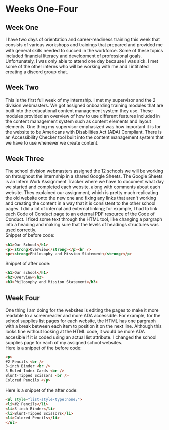 
# Weeks One-Four

## Week One 
I have two days of orientation and career-readiness training this week that consists of various workshops and trainings that prepared and provided me with general skills needed to succed in the workforce. Some of these topics included financial literacy and development of professional goals. Unfortunately, I was only able to attend one day because I was sick. I met some of the other interns who will be working with me and I intitiated creating a discord group chat.

## Week Two 
This is the first full week of my internship. I met my supervisor and the 2 division webmasters. We got assigned onboarding training modules that are built into the educational content management system they use. These modules provided an overview of how to use different features included in the content management system such as content elements and layout elements. 
One thing my supervisor emphasized was how important it is for the website to be Americans with Disabilities Act (ADA) Compliant. There is an Accessibility Checker tool built into the content management system that we have to use whenever we create content. 

## Week Three
The school division webmasters assigned the 12 schools we will be working on throughout the internship in a shared Google Sheets. The Google Sheets is an Intern Work Assignment Tracker where we have to document what day we started and completed each website, along with comments about each website. 
They explained our assignment, which is pretty much replicating the old website onto the new one and fixing any links that aren't working and creating the content in a way that it is consistent to the other school pages. 
I did a lot of internal and external linking; for example, I had to link each Code of Conduct page to an external PDF resource of the Code of Conduct.
I fixed some text through the HTML tool, like changing a pargraph into a heading and making sure that the levels of headings structures was used correctly.
<br />
Snippet of before code: 
```html
<h1>Our School</h1>
<p><strong>Overview</strong></p><br />
<p><strong>Philosophy and Mission Statement</strong></p>
```
Snippet of after code: 
```html
<h1>Our school</h1>
<h2>Overview</h2>
<h3>Philosophy and Mission Statement</h3>
```


## Week Four 
One thing I am doing for the websites is editing the pages to make it more readable to a screenreader and more ADA accessible. 
For example, for the school supplies list pages for each website, the HTML has one pargraph with a break between each item to position it on the next line. Although this looks fine without looking at the HTML code, it would be more ADA accesible if it is coded using an actual list attribute. I changed the school supplies page for each of my assigned school websites. 
<br />
Here is a snippet of the before code:
```html
<p>
#2 Pencils <br />
3-inch Binder <br />
3 Ruled Index Cards <br />
Blunt-Tipped Scissors <br />
Colored Pencils </p>
```
Here is a snippet of the after code:
```html
<ul style="list-style-type:none;">
<li>#2 Pencils</li>
<li>3-inch Binder</li>
<li>Blunt-Tipped Scissors</li>
<li>Colored Pencils</li>
</ul>
```
